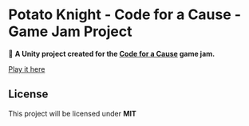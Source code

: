 # **Potato Knight - Code for a Cause - Game Jam Project**  

🚀 **A Unity project created for the [Code for a Cause](https://itch.io/jam/code-for-a-cause) game jam.**  

[Play it here ](https://madsvnielsen.itch.io/potato-knight)

## **License**  
This project will be licensed under **MIT**  
